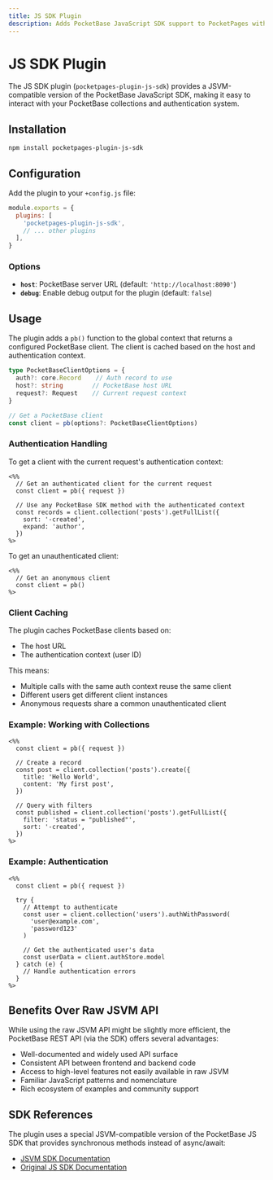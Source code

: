 ```yaml
---
title: JS SDK Plugin
description: Adds PocketBase JavaScript SDK support to PocketPages with configurable authentication handling and JSVM compatibility.
---
```


# JS SDK Plugin

The JS SDK plugin (`pocketpages-plugin-js-sdk`) provides a JSVM-compatible version of the PocketBase JavaScript SDK, making it easy to interact with your PocketBase collections and authentication system.

## Installation

```bash
npm install pocketpages-plugin-js-sdk
```

## Configuration

Add the plugin to your `+config.js` file:

```javascript
module.exports = {
  plugins: [
    'pocketpages-plugin-js-sdk',
    // ... other plugins
  ],
}
```

### Options

- **`host`**: PocketBase server URL (default: `'http://localhost:8090'`)
- **`debug`**: Enable debug output for the plugin (default: `false`)

## Usage

The plugin adds a `pb()` function to the global context that returns a configured PocketBase client. The client is cached based on the host and authentication context.

```typescript
type PocketBaseClientOptions = {
  auth?: core.Record    // Auth record to use
  host?: string        // PocketBase host URL
  request?: Request    // Current request context
}

// Get a PocketBase client
const client = pb(options?: PocketBaseClientOptions)
```

### Authentication Handling

To get a client with the current request's authentication context:

```ejs
<%%
  // Get an authenticated client for the current request
  const client = pb({ request })

  // Use any PocketBase SDK method with the authenticated context
  const records = client.collection('posts').getFullList({
    sort: '-created',
    expand: 'author',
  })
%>
```

To get an unauthenticated client:

```ejs
<%%
  // Get an anonymous client
  const client = pb()
%>
```

### Client Caching

The plugin caches PocketBase clients based on:

- The host URL
- The authentication context (user ID)

This means:

- Multiple calls with the same auth context reuse the same client
- Different users get different client instances
- Anonymous requests share a common unauthenticated client

### Example: Working with Collections

```ejs
<%%
  const client = pb({ request })

  // Create a record
  const post = client.collection('posts').create({
    title: 'Hello World',
    content: 'My first post',
  })

  // Query with filters
  const published = client.collection('posts').getFullList({
    filter: 'status = "published"',
    sort: '-created',
  })
%>
```

### Example: Authentication

```ejs
<%%
  const client = pb({ request })

  try {
    // Attempt to authenticate
    const user = client.collection('users').authWithPassword(
      'user@example.com',
      'password123'
    )

    // Get the authenticated user's data
    const userData = client.authStore.model
  } catch (e) {
    // Handle authentication errors
  }
%>
```

## Benefits Over Raw JSVM API

While using the raw JSVM API might be slightly more efficient, the PocketBase REST API (via the SDK) offers several advantages:

- Well-documented and widely used API surface
- Consistent API between frontend and backend code
- Access to high-level features not easily available in raw JSVM
- Familiar JavaScript patterns and nomenclature
- Rich ecosystem of examples and community support

## SDK References

The plugin uses a special JSVM-compatible version of the PocketBase JS SDK that provides synchronous methods instead of async/await:

- [JSVM SDK Documentation](https://www.npmjs.com/package/pocketbase-js-sdk-jsvm)
- [Original JS SDK Documentation](https://github.com/pocketbase/js-sdk)
